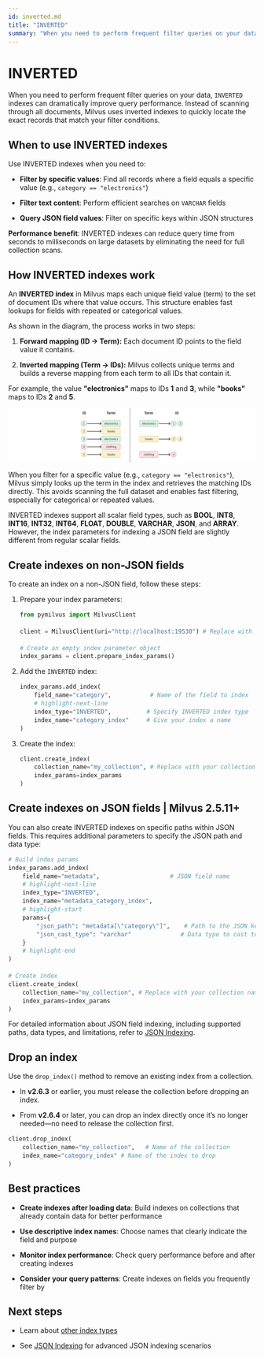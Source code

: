 ```yaml
---
id: inverted.md
title: "INVERTED"
summary: "When you need to perform frequent filter queries on your data, INVERTED indexes can dramatically improve query performance. Instead of scanning through all documents, Milvus uses inverted indexes to quickly locate the exact records that match your filter conditions."
---
```


# INVERTED

When you need to perform frequent filter queries on your data, `INVERTED` indexes can dramatically improve query performance. Instead of scanning through all documents, Milvus uses inverted indexes to quickly locate the exact records that match your filter conditions.

## When to use INVERTED indexes

Use INVERTED indexes when you need to:

- **Filter by specific values**: Find all records where a field equals a specific value (e.g., `category == "electronics"`)

- **Filter text content**: Perform efficient searches on `VARCHAR` fields

- **Query JSON field values**: Filter on specific keys within JSON structures

**Performance benefit**: INVERTED indexes can reduce query time from seconds to milliseconds on large datasets by eliminating the need for full collection scans.

## How INVERTED indexes work

An **INVERTED index** in Milvus maps each unique field value (term) to the set of document IDs where that value occurs. This structure enables fast lookups for fields with repeated or categorical values.

As shown in the diagram, the process works in two steps:

1. **Forward mapping (ID → Term):** Each document ID points to the field value it contains.

1. **Inverted mapping (Term → IDs):** Milvus collects unique terms and builds a reverse mapping from each term to all IDs that contain it.

For example, the value **"electronics"** maps to IDs **1** and **3**, while **"books"** maps to IDs **2** and **5**.

![How Inverted Index Works](../../../../../assets/how-inverted-index-works.png)

When you filter for a specific value (e.g., `category == "electronics"`), Milvus simply looks up the term in the index and retrieves the matching IDs directly. This avoids scanning the full dataset and enables fast filtering, especially for categorical or repeated values.

INVERTED indexes support all scalar field types, such as **BOOL**, **INT8**, **INT16**, **INT32**, **INT64**, **FLOAT**, **DOUBLE**, **VARCHAR**, **JSON**, and **ARRAY**. However, the index parameters for indexing a JSON field are slightly different from regular scalar fields.

## Create indexes on non-JSON fields

To create an index on a non-JSON field, follow these steps:

1. Prepare your index parameters:

    ```python
    from pymilvus import MilvusClient
    
    client = MilvusClient(uri="http://localhost:19530") # Replace with your server address
    
    # Create an empty index parameter object
    index_params = client.prepare_index_params()
    ```

1. Add the `INVERTED` index:

    ```python
    index_params.add_index(
        field_name="category",           # Name of the field to index
        # highlight-next-line
        index_type="INVERTED",          # Specify INVERTED index type
        index_name="category_index"     # Give your index a name
    )
    ```

1. Create the index:

    ```python
    client.create_index(
        collection_name="my_collection", # Replace with your collection name
        index_params=index_params
    )
    ```

## Create indexes on JSON fields | Milvus 2.5.11+

You can also create INVERTED indexes on specific paths within JSON fields. This requires additional parameters to specify the JSON path and data type:

```python
# Build index params
index_params.add_index(
    field_name="metadata",                    # JSON field name
    # highlight-next-line
    index_type="INVERTED",
    index_name="metadata_category_index",
    # highlight-start
    params={
        "json_path": "metadata[\"category\"]",    # Path to the JSON key
        "json_cast_type": "varchar"              # Data type to cast to during indexing
    }
    # highlight-end
)

# Create index
client.create_index(
    collection_name="my_collection", # Replace with your collection name
    index_params=index_params
)
```

For detailed information about JSON field indexing, including supported paths, data types, and limitations, refer to [JSON Indexing](json-indexing.md).

## Drop an index

Use the `drop_index()` method to remove an existing index from a collection.

<div class="alert note">

- In **v2.6.3** or earlier, you must release the collection before dropping an index.

- From **v2.6.4** or later, you can drop an index directly once it’s no longer needed—no need to release the collection first.

</div>

```python
client.drop_index(
    collection_name="my_collection",   # Name of the collection
    index_name="category_index" # Name of the index to drop
)
```

## Best practices

- **Create indexes after loading data**: Build indexes on collections that already contain data for better performance

- **Use descriptive index names**: Choose names that clearly indicate the field and purpose

- **Monitor index performance**: Check query performance before and after creating indexes

- **Consider your query patterns**: Create indexes on fields you frequently filter by

## Next steps

- Learn about [other index types](index-explained.md)

- See [JSON Indexing](json-indexing.md) for advanced JSON indexing scenarios

